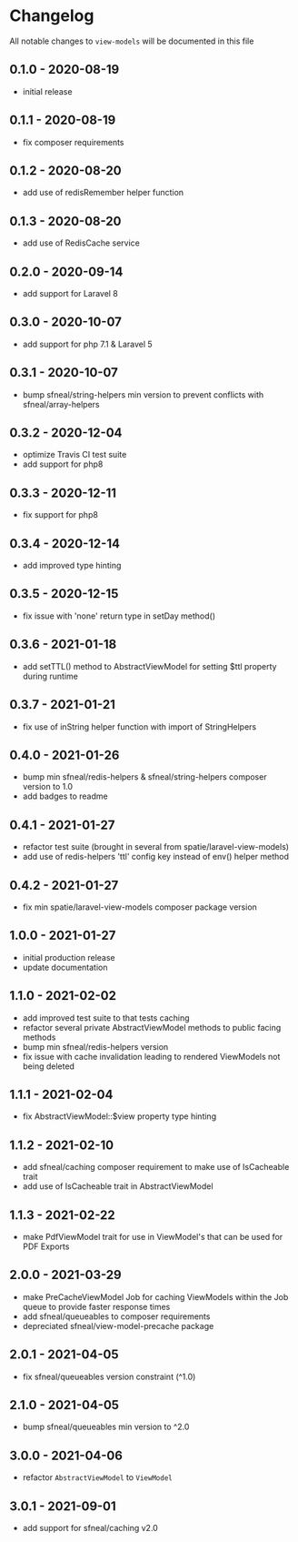 # Changelog

All notable changes to `view-models` will be documented in this file

## 0.1.0 - 2020-08-19
- initial release


## 0.1.1 - 2020-08-19
- fix composer requirements


## 0.1.2 - 2020-08-20
- add use of redisRemember helper function


## 0.1.3 - 2020-08-20
- add use of RedisCache service


## 0.2.0 - 2020-09-14
- add support for Laravel 8


## 0.3.0 - 2020-10-07
- add support for php 7.1 & Laravel 5


## 0.3.1 - 2020-10-07
- bump sfneal/string-helpers min version to prevent conflicts with sfneal/array-helpers


## 0.3.2 - 2020-12-04
- optimize Travis CI test suite
- add support for php8


## 0.3.3 - 2020-12-11
- fix support for php8


## 0.3.4 - 2020-12-14
- add improved type hinting


## 0.3.5 - 2020-12-15
- fix issue with 'none' return type in setDay method()


## 0.3.6 - 2021-01-18
- add setTTL() method to AbstractViewModel for setting $ttl property during runtime


## 0.3.7 - 2021-01-21
- fix use of inString helper function with import of StringHelpers


## 0.4.0 - 2021-01-26
- bump min sfneal/redis-helpers & sfneal/string-helpers composer version to 1.0
- add badges to readme


## 0.4.1 - 2021-01-27
- refactor test suite (brought in several from spatie/laravel-view-models)
- add use of redis-helpers 'ttl' config key instead of env() helper method


## 0.4.2 - 2021-01-27
- fix min spatie/laravel-view-models composer package version


## 1.0.0 - 2021-01-27
- initial production release
- update documentation


## 1.1.0 - 2021-02-02
- add improved test suite to that tests caching
- refactor several private AbstractViewModel methods to public facing methods
- bump min sfneal/redis-helpers version
- fix issue with cache invalidation leading to rendered ViewModels not being deleted


## 1.1.1 - 2021-02-04
- fix AbstractViewModel::$view property type hinting


## 1.1.2 - 2021-02-10
- add sfneal/caching composer requirement to make use of IsCacheable trait
- add use of IsCacheable trait in AbstractViewModel


## 1.1.3 - 2021-02-22
- make PdfViewModel trait for use in ViewModel's that can be used for PDF Exports


## 2.0.0 - 2021-03-29
- make PreCacheViewModel Job for caching ViewModels within the Job queue to provide faster response times
- add sfneal/queueables to composer requirements
- depreciated sfneal/view-model-precache package


## 2.0.1 - 2021-04-05
- fix sfneal/queueables version constraint (^1.0)


## 2.1.0 - 2021-04-05
- bump sfneal/queueables min version to ^2.0


## 3.0.0 - 2021-04-06
- refactor `AbstractViewModel` to `ViewModel`

 
## 3.0.1 - 2021-09-01
- add support for sfneal/caching v2.0
